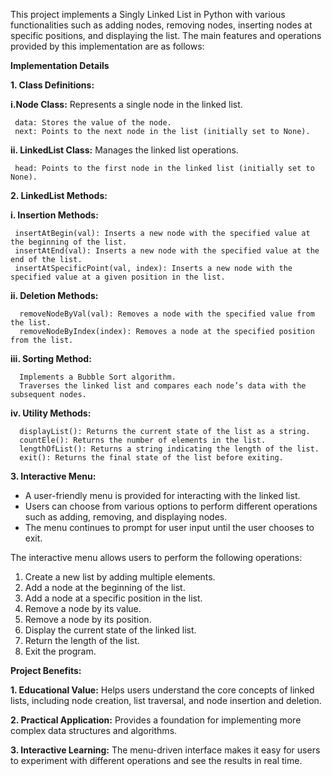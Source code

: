 This project implements a Singly Linked List in Python with various functionalities such as adding nodes, removing nodes, inserting nodes at specific positions, and displaying the list. The main features and operations provided by this implementation are as follows:

**Implementation Details**

**1. Class Definitions:**

   **i.Node Class:** Represents a single node in the linked list.
   
     data: Stores the value of the node.
     next: Points to the next node in the list (initially set to None).
    
   **ii. LinkedList Class:** Manages the linked list operations.
   
     head: Points to the first node in the linked list (initially set to None).
    
**2. LinkedList Methods:**

  **i. Insertion Methods:**
  
     insertAtBegin(val): Inserts a new node with the specified value at the beginning of the list.
     insertAtEnd(val): Inserts a new node with the specified value at the end of the list.
     insertAtSpecificPoint(val, index): Inserts a new node with the specified value at a given position in the list.
  **ii. Deletion Methods:**
  
      removeNodeByVal(val): Removes a node with the specified value from the list.
      removeNodeByIndex(index): Removes a node at the specified position from the list.
  **iii. Sorting Method:**

      Implements a Bubble Sort algorithm.
      Traverses the linked list and compares each node’s data with the subsequent nodes.
  **iv. Utility Methods:**
  
      displayList(): Returns the current state of the list as a string.
      countEle(): Returns the number of elements in the list.
      lengthOfList(): Returns a string indicating the length of the list.
      exit(): Returns the final state of the list before exiting.
**3. Interactive Menu:**
* A user-friendly menu is provided for interacting with the linked list.
* Users can choose from various options to perform different operations such as adding, removing, and displaying nodes.
* The menu continues to prompt for user input until the user chooses to exit.

The interactive menu allows users to perform the following operations:
1. Create a new list by adding multiple elements.
2. Add a node at the beginning of the list.
3. Add a node at a specific position in the list.
4. Remove a node by its value.
5. Remove a node by its position.
6. Display the current state of the linked list.
7. Return the length of the list.
8. Exit the program.


**Project Benefits:**

**1. Educational Value:** Helps users understand the core concepts of linked lists, including node creation, list traversal, and node insertion and deletion.

**2. Practical Application:** Provides a foundation for implementing more complex data structures and algorithms.

**3. Interactive Learning:** The menu-driven interface makes it easy for users to experiment with different operations and see the results in real time.
